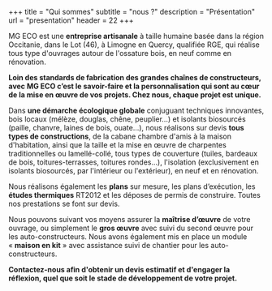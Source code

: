 +++
title = "Qui sommes"
subtitle = "nous ?"
description = "Présentation"
url = "presentation"
header = 22
+++

MG ECO est une **entreprise artisanale** à taille humaine basée dans la région Occitanie, dans le Lot (46), à Limogne en Quercy, qualifiée RGE, qui réalise tous type d'ouvrages autour de l'ossature bois, en neuf comme en rénovation.

**Loin des standards de fabrication des grandes chaînes de constructeurs, avec MG ECO c’est le savoir-faire et la personnalisation qui sont au cœur de la mise en œuvre de vos projets. Chez nous, chaque projet est unique.**

Dans **une démarche écologique globale** conjuguant techniques innovantes, bois locaux (mélèze, douglas, chêne, peuplier...) et isolants biosourcés (paille, chanvre, laines de bois, ouate...), nous réalisons sur devis **tous types de constructions**, de la cabane chambre d'amis à la maison d'habitation, ainsi que la taille et la mise en œuvre de charpentes traditionnelles ou lamellé-collé,  tous types de couverture (tuiles, bardeaux de bois, toitures-terrasses, toitures rondes...), l'isolation (exclusivement en isolants biosourcés, par l'intérieur ou l'extérieur), en neuf et en rénovation.

Nous réalisons également les **plans** sur mesure, les plans d’exécution, les **études thermiques** RT2012 et les déposes de permis de construire.  Toutes nos prestations se font sur devis.

Nous pouvons suivant vos moyens assurer la **maîtrise d’œuvre** de votre ouvrage, ou simplement le **gros œuvre** avec suivi du second œuvre pour les auto-constructeurs.
Nous avons également mis en place un module « **maison en kit** » avec assistance suivi de chantier pour les auto-constructeurs.

**Contactez-nous afin d'obtenir un devis estimatif et d'engager la réflexion, quel que soit le stade de développement de votre projet.**
